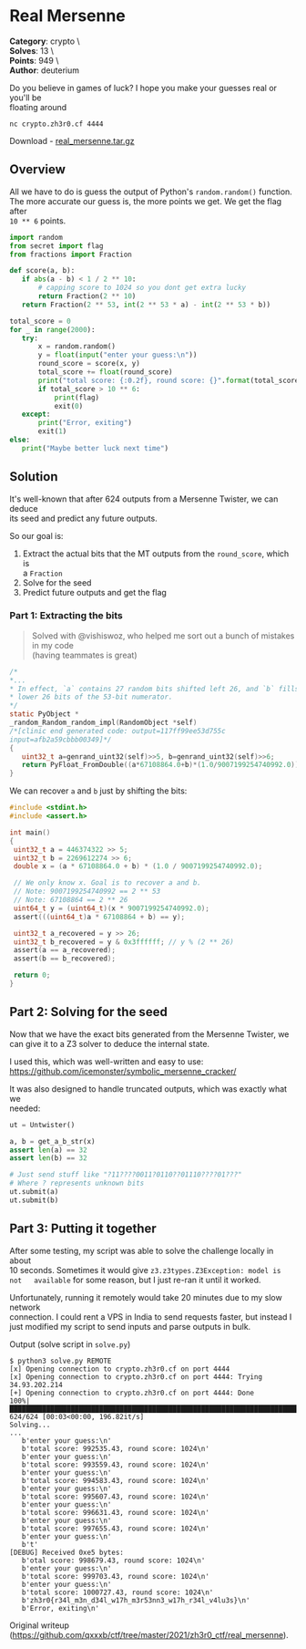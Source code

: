 # Real Mersenne

**Category**: crypto \  
**Solves**: 13 \  
**Points**: 949 \  
**Author**: deuterium

Do you believe in games of luck? I hope you make your guesses real or you'll
be  
floating around

```  
nc crypto.zh3r0.cf 4444  
```

Download - [real_mersenne.tar.gz](real_mersenne.tar.gz)

## Overview

All we have to do is guess the output of Python's `random.random()` function.  
The more accurate our guess is, the more points we get. We get the flag after  
`10 ** 6` points.

```python  
import random  
from secret import flag  
from fractions import Fraction

def score(a, b):  
   if abs(a - b) < 1 / 2 ** 10:  
       # capping score to 1024 so you dont get extra lucky  
       return Fraction(2 ** 10)  
   return Fraction(2 ** 53, int(2 ** 53 * a) - int(2 ** 53 * b))

total_score = 0  
for _ in range(2000):  
   try:  
       x = random.random()  
       y = float(input("enter your guess:\n"))  
       round_score = score(x, y)  
       total_score += float(round_score)  
       print("total score: {:0.2f}, round score: {}".format(total_score, round_score))  
       if total_score > 10 ** 6:  
           print(flag)  
           exit(0)  
   except:  
       print("Error, exiting")  
       exit(1)  
else:  
   print("Maybe better luck next time")  
```

## Solution

It's well-known that after 624 outputs from a Mersenne Twister, we can deduce  
its seed and predict any future outputs.

So our goal is:

1. Extract the actual bits that the MT outputs from the `round_score`, which is  
 a `Fraction`  
2. Solve for the seed  
3. Predict future outputs and get the flag

### Part 1: Extracting the bits

> Solved with @vishiswoz, who helped me sort out a bunch of mistakes in my
> code  
> (having teammates is great)

```c  
/*  
*...  
* In effect, `a` contains 27 random bits shifted left 26, and `b` fills in the  
* lower 26 bits of the 53-bit numerator.  
*/  
static PyObject *  
_random_Random_random_impl(RandomObject *self)  
/*[clinic end generated code: output=117ff99ee53d755c
input=afb2a59cbbb00349]*/  
{  
   uint32_t a=genrand_uint32(self)>>5, b=genrand_uint32(self)>>6;  
   return PyFloat_FromDouble((a*67108864.0+b)*(1.0/9007199254740992.0));  
}  
```

We can recover `a` and `b` just by shifting the bits:

```c  
#include <stdint.h>  
#include <assert.h>

int main()  
{  
 uint32_t a = 446374322 >> 5;  
 uint32_t b = 2269612274 >> 6;  
 double x = (a * 67108864.0 + b) * (1.0 / 9007199254740992.0);

 // We only know x. Goal is to recover a and b.  
 // Note: 9007199254740992 == 2 ** 53  
 // Note: 67108864 == 2 ** 26  
 uint64_t y = (uint64_t)(x * 9007199254740992.0);  
 assert(((uint64_t)a * 67108864 + b) == y);

 uint32_t a_recovered = y >> 26;  
 uint32_t b_recovered = y & 0x3ffffff; // y % (2 ** 26)  
 assert(a == a_recovered);  
 assert(b == b_recovered);

 return 0;  
}  
```

## Part 2: Solving for the seed

Now that we have the exact bits generated from the Mersenne Twister, we  
can give it to a Z3 solver to deduce the internal state.

I used this, which was well-written and easy to use:  
https://github.com/icemonster/symbolic_mersenne_cracker/

It was also designed to handle truncated outputs, which was exactly what we  
needed:  
```python  
ut = Untwister()

a, b = get_a_b_str(x)  
assert len(a) == 32  
assert len(b) == 32

# Just send stuff like "?11????0011?0110??01110????01???"  
# Where ? represents unknown bits  
ut.submit(a)  
ut.submit(b)  
```

## Part 3: Putting it together

After some testing, my script was able to solve the challenge locally in about  
10 seconds. Sometimes it would give `z3.z3types.Z3Exception: model is not  
available` for some reason, but I just re-ran it until it worked.

Unfortunately, running it remotely would take 20 minutes due to my slow
network  
connection. I could rent a VPS in India to send requests faster, but instead I  
just modified my script to send inputs and parse outputs in bulk.

Output (solve script in `solve.py`)  
```  
$ python3 solve.py REMOTE  
[x] Opening connection to crypto.zh3r0.cf on port 4444  
[x] Opening connection to crypto.zh3r0.cf on port 4444: Trying 34.93.202.214  
[+] Opening connection to crypto.zh3r0.cf on port 4444: Done  
100%|█████████████████████████████████████████████████████████████████████████████████████████████████████████████████████████████████████████████████████|
624/624 [00:03<00:00, 196.82it/s]  
Solving...  
...  
   b'enter your guess:\n'  
   b'total score: 992535.43, round score: 1024\n'  
   b'enter your guess:\n'  
   b'total score: 993559.43, round score: 1024\n'  
   b'enter your guess:\n'  
   b'total score: 994583.43, round score: 1024\n'  
   b'enter your guess:\n'  
   b'total score: 995607.43, round score: 1024\n'  
   b'enter your guess:\n'  
   b'total score: 996631.43, round score: 1024\n'  
   b'enter your guess:\n'  
   b'total score: 997655.43, round score: 1024\n'  
   b'enter your guess:\n'  
   b't'  
[DEBUG] Received 0xe5 bytes:  
   b'otal score: 998679.43, round score: 1024\n'  
   b'enter your guess:\n'  
   b'total score: 999703.43, round score: 1024\n'  
   b'enter your guess:\n'  
   b'total score: 1000727.43, round score: 1024\n'  
   b'zh3r0{r34l_m3n_d34l_w17h_m3r53nn3_w17h_r34l_v4lu3s}\n'  
   b'Error, exiting\n'  
```  

Original writeup
(https://github.com/qxxxb/ctf/tree/master/2021/zh3r0_ctf/real_mersenne).